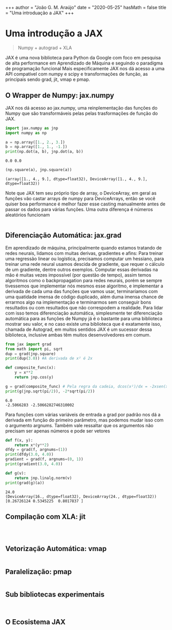 +++
author = "João G. M. Araújo"
date = "2020-05-25"
hasMath = false
title = "Uma introduação a JAX"
+++
# Uma introdução a JAX
> Numpy + autograd + XLA 

JAX é uma nova biblioteca para Python da Google com foco em pesquisa de alta performance em Aprendizado de Máquina e seguindo o paradigma de programação funcional 
Mais especificamente JAX nos dá acesso a uma API compatível com numpy e scipy e transformações de função, as principais sendo grad, jit, vmap e pmap.

## O Wrapper de Numpy: jax.numpy
JAX nos dá acesso ao jax.numpy, uma reinplementação das funções do Numpy que são transformáveis pelas pelas trasformações de função do JAX.


```python
import jax.numpy as jnp
import numpy as np

a = np.array([1., 2., 3.])
b = np.array([1., 1., -1.])
print(np.dot(a, b), jnp.dot(a, b))
```

    0.0 0.0



```python
(np.square(a), jnp.square(a))
```




    (array([1., 4., 9.], dtype=float32), DeviceArray([1., 4., 9.], dtype=float32))



Note que JAX tem seu próprio tipo de array, o DeviceArray, em geral as funções vão castar arrays de numpy para DeviceArrays, então se você quiser boa performance é melhor fazer esse casting manualmente antes de passar os dados para várias funções.
Uma outra diferença é números aleatórios funcionam


```python

```

## Diferenciação Automática: jax.grad

Em aprendizado de máquina, principalmente quando estamos tratando de redes neurais, lidamos com muitas derivas, gradientes e afins: Para treinar uma regressão linear ou logística, precisamos computar um hessiano, para treinar uma rede neural usamos descida de gradiente, que requer o cálculo de um gradiente, dentre outros exemplos. 
Computar essas derivadas na mão é muitas vezes impossível (por questão de tempo), assim temos algoritmos como o backpropagation para redes neurais, porém se sempre tivessemos que implementar nós mesmos esse algoritmo, e implementar a derivada de cada uma das funções que vamos usar, terminaríamos com uma quatidade imensa de código duplicado, além duma imensa chance de errarmos algo na implementação e terminarmos sem conseguir bons resultados ou com resultados que não correspodem a realidade. 
Para lidar com isso temos diferenciação automática, simplesmente ter diferenciação automática para as funções de Numpy já é o bastante para uma biblioteca mostrar seu valor, e no caso existe uma biblioteca que é exatamente isso, chamada de Autograd, em muitos sentidos JAX é um sucessor dessa biblioteca, inclusive ambas têm muitos desenvolvedores em comum.


```python
from jax import grad
from math import pi, sqrt
dup = grad(jnp.square)
print(dup(3.0)) #A derivada de x² é 2x

def composite_func(x):
    y = x**2
    return jnp.cos(y)

g = grad(composite_func) # Pela regra da cadeia, dcos(x²)/dx = -2xsen(x²)
print(g(jnp.sqrt(pi/2)), -2*sqrt(pi/2))
```

    6.0
    -2.5066283 -2.5066282746310002


Para funções com várias variáveis de entrada a grad por padrão nos dá a derivada em função do primeiro parâmetro, mas podemos mudar isso com o argumento argnums. Também vale ressaltar que os argumentos não precisam ser apenas números e pode ser vetores


```python
def f(x, y):
    return x*(y**2)
dfdy = grad(f, argnums=(1))
print(dfdy(3.0, 4.0))
gradient = grad(f, argnums=(0, 1))
print(gradient(3.0, 4.0))

def g(v):
    return jnp.linalg.norm(v)
print(grad(g)(a))
```

    24.0
    (DeviceArray(16., dtype=float32), DeviceArray(24., dtype=float32))
    [0.26726124 0.5345225  0.8017837 ]


## Compilação com XLA: jit


```python

```


```python

```


```python

```

## Vetorização Automática: vmap


```python

```

## Paralelização: pmap


```python

```

## Sub bibliotecas experimentais


```python

```


```python

```

## O Ecosistema JAX
